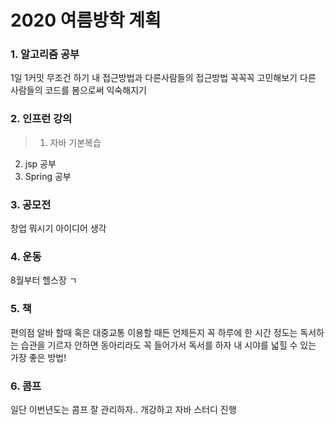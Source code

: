 # 2020 여름방학 계획

### 1. 알고리즘 공부
1일 1커밋 무조건 하기
내 접근방법과 다른사람들의 접근방법 꼭꼭꼭 고민해보기
다른 사람들의 코드를 봄으로써 익숙해지기

### 2. 인프런 강의
> 1. 자바 기본복습   
2. jsp 공부   
3. Spring 공부

### 3. 공모전
창업 뭐시기 아이디어 생각

### 4. 운동
8월부터 헬스장 ㄱ

### 5. 책
편의점 알바 할때 혹은 대중교통 이용할 때든 언제든지 꼭 하루에 한 시간 정도는 독서하는 습관을 기르자
안하면 동아리라도 꼭 들어가서 독서를 하자 내 시야를 넓힐 수 있는 가장 좋은 방법!

### 6. 콤프
일단 이번년도는 콤프 잘 관리하자.. 개강하고 자바 스터디 진행
